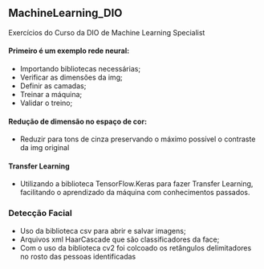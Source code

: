 ## MachineLearning_DIO
Exercícios do Curso da DIO de Machine Learning Specialist

#### Primeiro é um exemplo rede neural:
- Importando bibliotecas necessárias;
- Verificar as dimensões da img;
- Definir as camadas;
- Treinar a máquina;
- Validar o treino;

#### Redução de dimensão no espaço de cor:
- Reduzir para tons de cinza preservando o máximo possível o contraste da img original

#### Transfer Learning
- Utilizando a biblioteca TensorFlow.Keras para fazer Transfer Learning, facilitando o aprendizado da máquina com conhecimentos passados.

### Detecção Facial
- Uso da biblioteca csv para abrir e salvar imagens;
- Arquivos xml HaarCascade que são classificadores da face;
- Com o uso da biblioteca cv2 foi colcoado os retângulos delimitadores no rosto das pessoas identificadas
